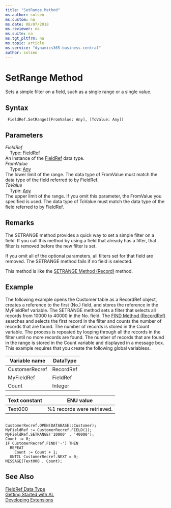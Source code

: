 ```yaml
---
title: "SetRange Method"
ms.author: solsen
ms.custom: na
ms.date: 08/07/2018
ms.reviewer: na
ms.suite: na
ms.tgt_pltfrm: na
ms.topic: article
ms.service: "dynamics365-business-central"
author: solsen
---
```

[//]: # (START>DO_NOT_EDIT)
[//]: # (IMPORTANT:Do not edit any of the content between here and the END>DO_NOT_EDIT.)
[//]: # (Any modifications should be made in the .resx files in the ModernDev repo.)
# SetRange Method
Sets a simple filter on a field, such as a single range or a single value.

## Syntax
```
 FieldRef.SetRange([FromValue: Any], [ToValue: Any])
```
## Parameters
*FieldRef*  
&emsp;Type: [FieldRef](fieldref-data-type.md)  
An instance of the [FieldRef](fieldref-data-type.md) data type.  
*FromValue*  
&emsp;Type: [Any](any-data-type.md)  
The lower limit of the range. The data type of FromValue must match the data type of the field referred to by FieldRef.  
*ToValue*  
&emsp;Type: [Any](any-data-type.md)  
The upper limit of the range. If you omit this parameter, the FromValue you specified is used. The data type of ToValue must match the data type of the field referred to by FieldRef.  



[//]: # (IMPORTANT: END>DO_NOT_EDIT)


## Remarks  
The SETRANGE method provides a quick way to set a simple filter on a field.  If you call this method by using a field that already has a filter, that filter is removed before the new filter is set.  
  
If you omit all of the optional parameters, all filters set for that field are removed. The SETRANGE method fails if no field is selected.  
  
 This method is like the [SETRANGE Method \(Record\)](devenv-SETRANGE-Method-Record.md) method.  
  
## Example  
 The following example opens the Customer table as a RecordRef object, creates a reference to the first \(No.\) field, and stores the reference in the MyFieldRef variable. The SETRANGE method sets a filter that selects all records from 10000 to 40000 in the No. field. The [FIND Method \(RecordRef\)](devenv-FIND-Method-RecordRef.md) searches and selects the first record in the filter and counts the number of records that are found. The number of records is stored in the Count variable. The process is repeated by looping through all the records in the filter until no more records are found. The number of records that are found in the range is stored in the Count variable and displayed in a message box. This example requires that you create the following global variabless.  
  
|Variable name|DataType|  
|-------------------|--------------|  
|CustomerRecref|RecordRef|  
|MyFieldRef|FieldRef|  
|Count|Integer|  
  
|Text constant|ENU value|  
|-------------------|---------------|  
|Text000|%1 records were retrieved.|  
  
```  
  
CustomerRecref.OPEN(DATABASE::Customer);  
MyFieldRef := CustomerRecref.FIELD(1);  
MyFieldRef.SETRANGE('10000' , '40000');  
Count := 0;  
IF CustomerRecref.FIND('-') THEN  
  REPEAT  
    Count := Count + 1;  
  UNTIL CustomerRecref.NEXT = 0;  
MESSAGE(Text000 , Count);  
```  
  
## See Also
[FieldRef Data Type](fieldref-data-type.md)  
[Getting Started with AL](../devenv-get-started.md)  
[Developing Extensions](../devenv-dev-overview.md)